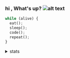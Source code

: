 ### hi , What's up?       ![alt text](https://i.imgur.com/jifzsWP.gif "Logo Title Text 1"  )
  
  ```python
while (alive) {
    eat();
    sleep();
    code();
    repeat();
}
```
<details>
<summary>stats</summary>
<br>
  
[![Top Langs](https://github-readme-stats.vercel.app/api/top-langs/?username=XOOLE)](https://github.com/anuraghazra/github-readme-stats)


</details>
